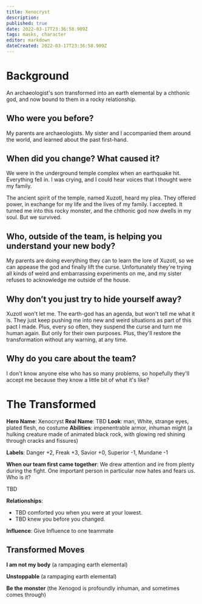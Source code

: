```yaml
---
title: Xenocryst
description: 
published: true
date: 2022-03-17T23:36:58.909Z
tags: masks, character
editor: markdown
dateCreated: 2022-03-17T23:36:58.909Z
---
```


# Background
An archaeologist's son transformed into an earth elemental by a chthonic god, and now bound to them in a rocky relationship.

## Who were you before?
My parents are archaeologists. My sister and I accompanied them around the world, and learned about the past first-hand.

## When did you change? What caused it?
We were in the underground temple complex when an earthquake hit. Everything fell in. I was crying, and I could hear voices that I thought were my family.

The ancient spirit of the temple, named Xuzotl, heard my plea. They offered power, in exchange for my life and the lives of my family. I accepted. It turned me into this rocky monster, and the chthonic god now dwells in my soul. But we survived.

## Who, outside of the team, is helping you understand your new body?
My parents are doing everything they can to learn the lore of Xuzotl, so we can appease the god and finally lift the curse. Unfortunately they're trying all kinds of weird and embarrassing experiments on me, and my sister refuses to acknowledge me outside of the house.

## Why don’t you just try to hide yourself away? 
Xuzotl won't let me. The earth-god has an agenda, but won't tell me what it is. They just keep pushing me into new and weird situations as part of this pact I made. Plus, every so often, they suspend the curse and turn me human again. But only for their own purposes. Plus, they'll restore the transformation without any warning, at any time.

## Why do you care about the team? 
I don't know anyone else who has so many problems, so hopefully they'll accept me because they know a little bit of what it's like?

# The Transformed
**Hero Name**: Xenocryst
**Real Name**: TBD
**Look**: man, White, strange eyes, plated flesh, no costume
**Abilities**: impenentrable armor, inhuman might (a hulking creature made of animated black rock, with glowing red shining through cracks and fissures)

**Labels**: Danger +2, Freak +3, Savior +0, Superior -1, Mundane -1

**When our team first came together**: We drew attention and ire from plenty during the fight. One important person in particular now hates and fears us. Who is it?

TBD

**Relationships**:
- TBD comforted you when you were at your lowest.
- TBD knew you before you changed.

**Influence**: Give Influence to one teammate

## Transformed Moves

**I am not my body** (a rampaging earth elemental)

**Unstoppable** (a rampaging earth elemental)

**Be the monster** (the Xenogod is profoundly inhuman, and sometimes comes through)
